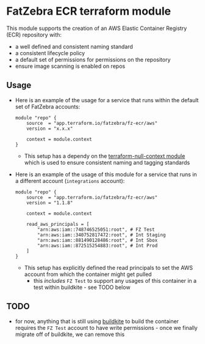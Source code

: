 # FatZebra ECR terraform module

This module supports the creation of an AWS Elastic Container Registry (ECR) repository with:

* a well defined and consistent naming standard
* a consistent lifecycle policy
* a default set of permissions for permissions on the repository
* ensure image scanning is enabled on repos

## Usage

* Here is an example of the usage for a service that runs within the default set of FatZebra accounts:

    ```
    module "repo" {
        source  = "app.terraform.io/fatzebra/fz-ecr/aws"
        version = "x.x.x"

        context = module.context
    }
    ```
  * This setup has a dependy on the [terraform-null-context module](https://github.com/fatzebra/terraform-null-context) which is used to ensure consistent naming and tagging standards

* Here is an example of the usage of this module for a service that runs in a different account (`integrations` account):

    ```
    module "repo" {
        source  = "app.terraform.io/fatzebra/fz-ecr/aws"
        version = "1.1.8"

        context = module.context

        read_aws_principals = [
            "arn:aws:iam::748746525051:root", # FZ Test
            "arn:aws:iam::340752817472:root", # Int Staging
            "arn:aws:iam::881490128486:root", # Int Sbox
            "arn:aws:iam::872515254883:root", # Int Prod
        ]
    }
    ```
  * This setup has explicitly defined the read principals to set the AWS account from which the container might get pulled
    * this _includes_ `FZ Test` to support any usages of this container in a test within buildkite - see TODO below




## TODO

* for now, anything that is still using [buildkite](https://buildkite.com/fat-zebra) to build the container requires the `FZ Test` account to have write permissions - once we finally migrate off of buildkite, we can remove this